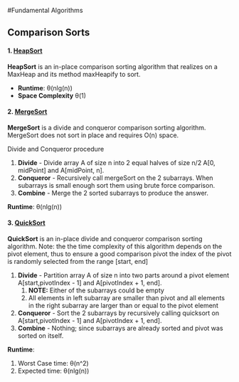 #Fundamental Algorithms

## Comparison Sorts

#### 1. [HeapSort](https://github.com/matthewddiaz/Algorithms/blob/master/src/com/matthewddiaz/algorithms/sorting/comparisonSorts/HeapSort.java)
**HeapSort** is an in-place comparison sorting algorithm that
realizes on a MaxHeap and its method maxHeapify to sort.

- **Runtime**: θ(nlg(n))
- **Space Complexity**  θ(1)

#### 2. [MergeSort](https://github.com/matthewddiaz/Algorithms/blob/master/src/com/matthewddiaz/algorithms/sorting/comparisonSorts/MergeSort.java)
**MergeSort** is a divide and conqueror comparison sorting algorithm.
MergeSort does not sort in place and requires O(n) space. 

Divide and Conqueror procedure

1) **Divide** - Divide array A of size n into 2 equal halves of size n/2 A[0, midPoint] 
    and A[midPoint, n].
2) **Conqueror** - Recursively call mergeSort on the 2 subarrays. 
    When subarrays is small enough sort them using brute force comparison.
3) **Combine** - Merge the 2 sorted subarrays to produce the answer.

**Runtime**: θ(nlg(n))
#### 3. [QuickSort](https://github.com/matthewddiaz/Algorithms/blob/master/src/com/matthewddiaz/algorithms/sorting/comparisonSorts/QuickSort.java)
**QuickSort** is an in-place divide and conqueror comparison sorting algorithm.
Note: the the time complexity of this algorithm depends on the pivot
element, thus to ensure a good comparison pivot the index of the pivot 
is randomly selected from the range [start, end]

1) **Divide** - Partition array A of size n into two parts around a pivot element
A[start,pivotIndex - 1] and A[pivotIndex + 1, end].
    1) **NOTE:** Either of the subarrays could be empty
    2) All elements in left subarray are smaller than pivot and all elements
    in the right subarray are larger than or equal to the pivot element
2) **Conqueror** - Sort the 2 subarrays by recursively calling quicksort on
      A[start,pivotIndex - 1] and A[pivotIndex + 1, end].
3) **Combine** - Nothing; since subarrays are already sorted and pivot was sorted on itself.

**Runtime**: 
1) Worst Case time: θ(n^2)
2) Expected time: θ(nlg(n))

